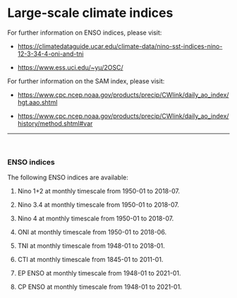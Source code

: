 # Large-scale climate indices

For further information on ENSO indices, please visit:

* https://climatedataguide.ucar.edu/climate-data/nino-sst-indices-nino-12-3-34-4-oni-and-tni

* https://www.ess.uci.edu/~yu/2OSC/

For further information on the SAM index, please visit:

* https://www.cpc.ncep.noaa.gov/products/precip/CWlink/daily_ao_index/hgt.aao.shtml

* https://www.cpc.ncep.noaa.gov/products/precip/CWlink/daily_ao_index/history/method.shtml#var

---
<br>

### ENSO indices

The following ENSO indices are available:

1. Nino 1+2 at monthly timescale from 1950-01 to 2018-07.

2. Nino 3.4 at monthly timescale from 1950-01 to 2018-07.

3. Nino 4 at monthly timescale from 1950-01 to 2018-07.

4. ONI at monthly timescale from 1950-01 to 2018-06.

5. TNI at monthly timescale from 1948-01 to 2018-01.

6. CTI at monthly timescale from 1845-01 to 2011-01.

7. EP ENSO at monthly timescale from 1948-01 to 2021-01.

8. CP ENSO at monthly timescale from 1948-01 to 2021-01.